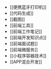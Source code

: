   - [[便携蓝牙打印机]]
  - [[代码生成]]
  - [[截图]]
  - [[前端工具]]
  - [[前端工作笔记]]
  - [[前端开发知识点]]
  - [[前端面试题]]
  - [[前端微服务]]
  - [[小程序容器技术]]
  - [[APP混合开发]]
